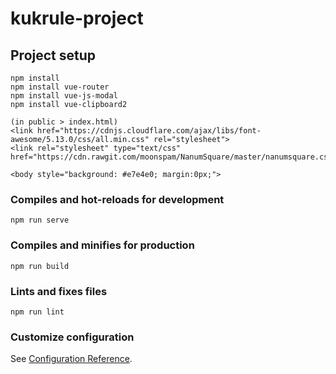 # kukrule-project

## Project setup
```
npm install
npm install vue-router
npm install vue-js-modal
npm install vue-clipboard2

(in public > index.html)
<link href="https://cdnjs.cloudflare.com/ajax/libs/font-awesome/5.13.0/css/all.min.css" rel="stylesheet">
<link rel="stylesheet" type="text/css" href="https://cdn.rawgit.com/moonspam/NanumSquare/master/nanumsquare.css">

<body style="background: #e7e4e0; margin:0px;">
```

### Compiles and hot-reloads for development
```
npm run serve
```

### Compiles and minifies for production
```
npm run build
```

### Lints and fixes files
```
npm run lint
```

### Customize configuration
See [Configuration Reference](https://cli.vuejs.org/config/).
